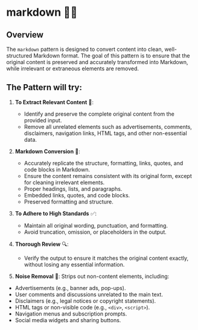 # markdown 📝✨

## Overview

The `markdown` pattern is designed to convert content into clean, well-structured Markdown format. The goal of this pattern is to ensure that the original content is preserved and accurately transformed into Markdown, while irrelevant or extraneous elements are removed.

## The Pattern will try:

1. **To Extract Relevant Content** 🧐:
   - Identify and preserve the complete original content from the provided input.
   - Remove all unrelated elements such as advertisements, comments, disclaimers, navigation links, HTML tags, and other non-essential data.

2. **Markdown Conversion** 📄:
   - Accurately replicate the structure, formatting, links, quotes, and code blocks in Markdown.
   - Ensure the content remains consistent with its original form, except for cleaning irrelevant elements.
   - Proper headings, lists, and paragraphs.
   - Embedded links, quotes, and code blocks.
   - Preserved formatting and structure.

3. **To Adhere to High Standards** ✅:
   - Maintain all original wording, punctuation, and formatting.
   - Avoid truncation, omission, or placeholders in the output.

4. **Thorough Review** 🔍:
   - Verify the output to ensure it matches the original content exactly, without losing any essential information.

5. **Noise Removal** 🚮: Strips out non-content elements, including:
  - Advertisements (e.g., banner ads, pop-ups).
  - User comments and discussions unrelated to the main text.
  - Disclaimers (e.g., legal notices or copyright statements).
  - HTML tags or non-visible code (e.g., `<div>`, `<script>`).
  - Navigation menus and subscription prompts.
  - Social media widgets and sharing buttons.

